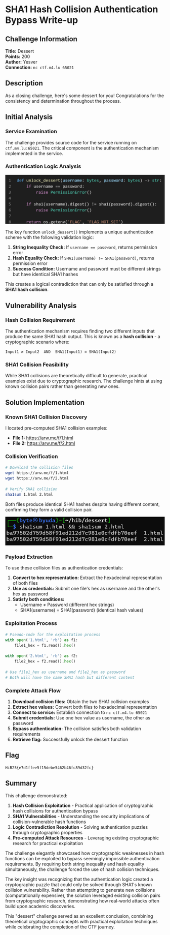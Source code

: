 # SHA1 Hash Collision Authentication Bypass Write-up

## Challenge Information

**Title:** Dessert  
**Points:** 200  
**Author:** Yesver  
**Connection:** `nc ctf.m4.lu 65021`

## Description
As a closing challenge, here's some dessert for you! Congratulations for the consistency and determination throughout the process.

## Initial Analysis

### Service Examination

The challenge provides source code for the service running on `ctf.m4.lu:65021`. The critical component is the authentication mechanism implemented in the service.

### Authentication Logic Analysis

![](<img/1.png>)

The key function `unlock_dessert()` implements a unique authentication scheme with the following validation logic:

1. **String Inequality Check:** If `username == password`, returns permission error
2. **Hash Equality Check:** If `SHA1(username) != SHA1(password)`, returns permission error
3. **Success Condition:** Username and password must be different strings but have identical SHA1 hashes

This creates a logical contradiction that can only be satisfied through a **SHA1 hash collision**.

## Vulnerability Analysis

### Hash Collision Requirement

The authentication mechanism requires finding two different inputs that produce the same SHA1 hash output. This is known as a **hash collision** - a cryptographic scenario where:

```
Input1 ≠ Input2  AND  SHA1(Input1) = SHA1(Input2)
```

### SHA1 Collision Feasibility

While SHA1 collisions are theoretically difficult to generate, practical examples exist due to cryptographic research. The challenge hints at using known collision pairs rather than generating new ones.

## Solution Implementation

### Known SHA1 Collision Discovery

I located pre-computed SHA1 collision examples:

- **File 1:** https://arw.me/f/1.html
- **File 2:** https://arw.me/f/2.html

### Collision Verification

```bash
# Download the collision files
wget https://arw.me/f/1.html
wget https://arw.me/f/2.html

# Verify SHA1 collision
sha1sum 1.html 2.html
```

Both files produce identical SHA1 hashes despite having different content, confirming they form a valid collision pair.

![](<img/2.png>)

### Payload Extraction

To use these collision files as authentication credentials:

1. **Convert to hex representation:** Extract the hexadecimal representation of both files
2. **Use as credentials:** Submit one file's hex as username and the other's hex as password
3. **Satisfy both conditions:**
   - Username ≠ Password (different hex strings)
   - SHA1(username) = SHA1(password) (identical hash values)

### Exploitation Process

```python
# Pseudo-code for the exploitation process
with open('1.html', 'rb') as f1:
    file1_hex = f1.read().hex()

with open('2.html', 'rb') as f2:
    file2_hex = f2.read().hex()

# Use file1_hex as username and file2_hex as password
# Both will have the same SHA1 hash but different content
```

### Complete Attack Flow

1. **Download collision files:** Obtain the two SHA1 collision examples
2. **Extract hex values:** Convert both files to hexadecimal representation
3. **Connect to service:** Establish connection to `nc ctf.m4.lu 65021`
4. **Submit credentials:** Use one hex value as username, the other as password
5. **Bypass authentication:** The collision satisfies both validation requirements
6. **Retrieve flag:** Successfully unlock the dessert function

## Flag

```
HiB25{e7d1ffee5f15debe5462b46fc89d32fc}
```

## Summary

This challenge demonstrated:

1. **Hash Collision Exploitation** - Practical application of cryptographic hash collisions for authentication bypass
2. **SHA1 Vulnerabilities** - Understanding the security implications of collision-vulnerable hash functions
3. **Logic Contradiction Resolution** - Solving authentication puzzles through cryptographic properties
4. **Pre-computed Attack Resources** - Leveraging existing cryptographic research for practical exploitation

The challenge elegantly showcased how cryptographic weaknesses in hash functions can be exploited to bypass seemingly impossible authentication requirements. By requiring both string inequality and hash equality simultaneously, the challenge forced the use of hash collision techniques.

The key insight was recognizing that the authentication logic created a cryptographic puzzle that could only be solved through SHA1's known collision vulnerability. Rather than attempting to generate new collisions (computationally expensive), the solution leveraged existing collision pairs from cryptographic research, demonstrating how real-world attacks often build upon academic discoveries.

This "dessert" challenge served as an excellent conclusion, combining theoretical cryptographic concepts with practical exploitation techniques while celebrating the completion of the CTF journey.